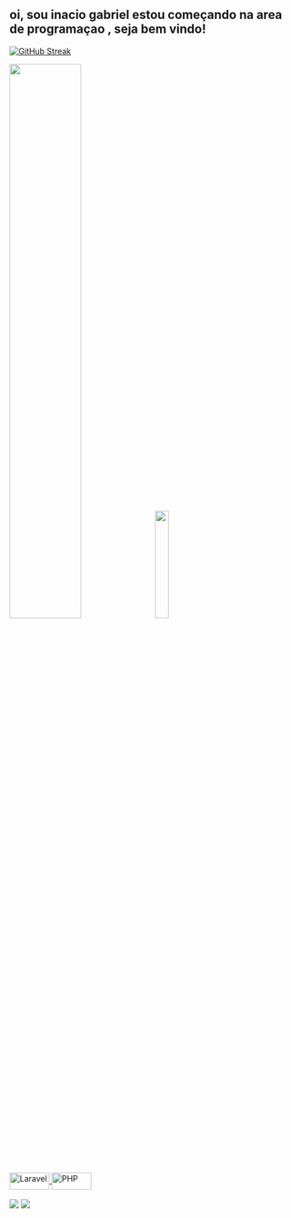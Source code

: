 ## oi, sou inacio gabriel estou começando na area de programaçao , seja bem vindo!

<a href="https://git.io/streak-stats"><img src="https://github-readme-streak-stats.herokuapp.com?user=inaciogabriel0&theme=tokyonight&locale=pt_BR"  alt="GitHub Streak" /></a>
<div display="flex">
  <img src="https://github-readme-stats.vercel.app/api?username=Inaciogabriel0&show_icons=true&theme=transparent" width="50%" />
  <img src="https://github-readme-stats.vercel.app/api/top-langs/?username=Inaciogabriel0&exclude_repo=github-readme-stats,anuraghazra.github.io&theme=transparent" width="22%"/> <br>
</div>
<div style="display: inline_block">
 <a href="https://laravel.com/" target="_blank">
    <img align="center" alt="Laravel" height="30" width="70" src="https://img.shields.io/badge/Laravel-FF2D20?style=for-the-badge&logo=laravel&logoColor=white">
</a>
<a href="https://www.php.net/" target="_blank">
    <img align="center" alt="PHP" height="30" width="70" src="https://img.shields.io/badge/PHP-777BB4?style=for-the-badge&logo=php&logoColor=white">
</a>

</div> <br>
<div

<a href="linkedin.com/in/inácio-gabriel-aa0599300" target="_blank">
  <img src="https://img.shields.io/badge/LinkedIn-0077B5?style=for-the-badge&logo=linkedin&logoColor=white" target="_blank"> 
</a>
  
  <a href="https://www.instagram.com/inacio_gabriel00" target="_blank">
    <img src="https://img.shields.io/badge/Instagram-E4405F?style=for-the-badge&logo=instagram&logoColor=white">
</a>

</div>


  <!--
**Inaciogabriel0/Inaciogabriel0** is a ✨ _special_ ✨ repository because its `README.md` (this file) appears on your GitHub profile.

Here are some ideas to get you started:

- 🔭 I’m currently working on ...
- 🌱 I’m currently learning ...
- 👯 I’m looking to collaborate on ...
- 🤔 I’m looking for help with ...
- 💬 Ask me about ...
- 📫 How to reach me: ...
- 😄 Pronouns: ...
- ⚡ Fun fact: ...
-->
